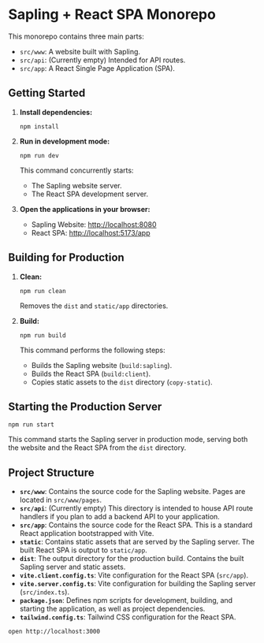# Sapling + React SPA Monorepo

This monorepo contains three main parts:

- `src/www`:  A website built with Sapling.
- `src/api`: (Currently empty)  Intended for API routes.
- `src/app`: A React Single Page Application (SPA).

## Getting Started

1.  **Install dependencies:**

    ```
    npm install
    ```

2.  **Run in development mode:**

    ```
    npm run dev
    ```
    This command concurrently starts:
    - The Sapling website server.
    - The React SPA development server.

3.  **Open the applications in your browser:**

    - Sapling Website:  [http://localhost:8080](http://localhost:8080)
    - React SPA: [http://localhost:5173/app](http://localhost:5173/app)

## Building for Production

1.  **Clean:**

    ```
    npm run clean
    ```
    Removes the `dist` and `static/app` directories.

2.  **Build:**

    ```
    npm run build
    ```
    This command performs the following steps:
    - Builds the Sapling website (`build:sapling`).
    - Builds the React SPA (`build:client`).
    - Copies static assets to the `dist` directory (`copy-static`).

## Starting the Production Server

```
npm run start
```
This command starts the Sapling server in production mode, serving both the website and the React SPA from the `dist` directory.

## Project Structure

-   **`src/www`**: Contains the source code for the Sapling website. Pages are located in `src/www/pages`.
-   **`src/api`**:  (Currently empty)  This directory is intended to house API route handlers if you plan to add a backend API to your application.
-   **`src/app`**: Contains the source code for the React SPA. This is a standard React application bootstrapped with Vite.
-   **`static`**: Contains static assets that are served by the Sapling server. The built React SPA is output to `static/app`.
-   **`dist`**:  The output directory for the production build. Contains the built Sapling server and static assets.
-   **`vite.client.config.ts`**: Vite configuration for the React SPA (`src/app`).
-   **`vite.server.config.ts`**: Vite configuration for building the Sapling server (`src/index.ts`).
-   **`package.json`**:  Defines npm scripts for development, building, and starting the application, as well as project dependencies.
-   **`tailwind.config.ts`**: Tailwind CSS configuration for the React SPA.

```
open http://localhost:3000
```